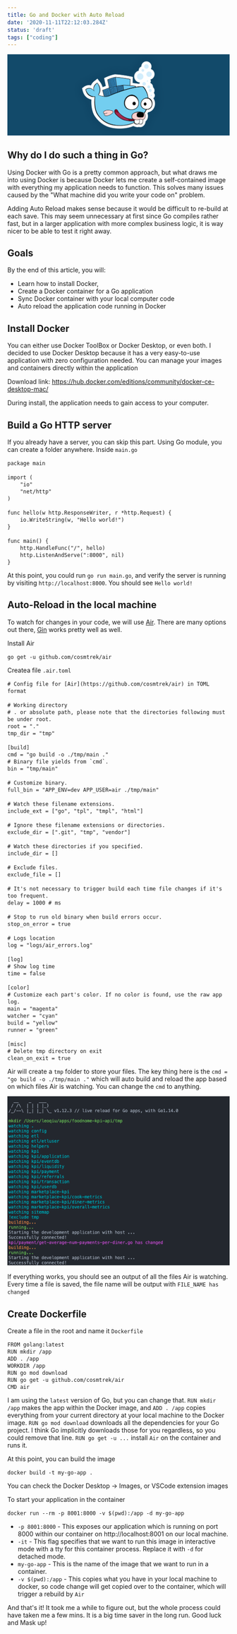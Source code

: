 ```yaml
---
title: Go and Docker with Auto Reload
date: '2020-11-11T22:12:03.284Z'
status: 'draft'
tags: ["coding"]
---
```


![Docker and Go Image](./docker-go.png)

## Why do I do such a thing in Go?

Using Docker with Go is a pretty common approach, but what draws me into using Docker is because Docker lets me create a self-contained image with everything my application needs to function. This solves many issues caused by the "What machine did you write your code on" problem. 

Adding Auto Reload makes sense because it would be difficult to re-build at each save. This may seem unnecessary at first since Go compiles rather fast, but in a larger application with more complex business logic, it is way nicer to be able to test it right away. 

## Goals

By the end of this article, you will:

* Learn how to install Docker,
* Create a Docker container for a Go application
* Sync Docker container with your local computer code
* Auto reload the application code running in Docker

## Install Docker

You can either use Docker ToolBox or Docker Desktop, or even both. I decided to use Docker Desktop because it has a very easy-to-use application with zero configuration needed. You can manage your images and containers directly within the application

Download link: https://hub.docker.com/editions/community/docker-ce-desktop-mac/

During install, the application needs to gain access to your computer.

## Build a Go HTTP server

If you already have a server, you can skip this part. Using Go module, you can create a folder anywhere. Inside `main.go`

```
package main
 
import (
    "io"
    "net/http"
)
 
func hello(w http.ResponseWriter, r *http.Request) {
    io.WriteString(w, "Hello world!")
}
 
func main() {
    http.HandleFunc("/", hello)
    http.ListenAndServe(":8000", nil)
}
```

At this point, you could run `go run main.go`, and verify the server is running by visiting `http://localhost:8000`. You should see `Hello world!`


## Auto-Reload in the local machine

To watch for changes in your code, we will use [Air](https://github.com/cosmtrek/air). There are many options out there, [Gin](https://github.com/codegangsta/gin) works pretty well as well. 

Install Air

```
go get -u github.com/cosmtrek/air
```

Createa file `.air.toml`

```
# Config file for [Air](https://github.com/cosmtrek/air) in TOML format

# Working directory
# . or absolute path, please note that the directories following must be under root.
root = "."
tmp_dir = "tmp"

[build]
cmd = "go build -o ./tmp/main ."
# Binary file yields from `cmd`.
bin = "tmp/main"

# Customize binary.
full_bin = "APP_ENV=dev APP_USER=air ./tmp/main"

# Watch these filename extensions.
include_ext = ["go", "tpl", "tmpl", "html"]

# Ignore these filename extensions or directories.
exclude_dir = [".git", "tmp", "vendor"]

# Watch these directories if you specified.
include_dir = []

# Exclude files.
exclude_file = []

# It's not necessary to trigger build each time file changes if it's too frequent.
delay = 1000 # ms

# Stop to run old binary when build errors occur.
stop_on_error = true

# Logs location
log = "logs/air_errors.log"

[log]
# Show log time
time = false

[color]
# Customize each part's color. If no color is found, use the raw app log.
main = "magenta"
watcher = "cyan"
build = "yellow"
runner = "green"

[misc]
# Delete tmp directory on exit
clean_on_exit = true
```

Air will create a `tmp` folder to store your files. The key thing here is the `cmd = "go build -o ./tmp/main ."` which will auto build and reload the app based on which files Air is watching. You can change the `cmd` to anything.

![air reload app](./air-reload.png)

If everything works, you should see an output of all the files Air is watching. Every time a file is saved, the file name will be output with `FILE_NAME has changed`

## Create Dockerfile

Create a file in the root and name it `Dockerfile`

```
FROM golang:latest
RUN mkdir /app
ADD . /app
WORKDIR /app
RUN go mod download
RUN go get -u github.com/cosmtrek/air
CMD air
```

I am using the `latest` version of Go, but you can change that. `RUN mkdir /app` makes the app within the Docker image, and `ADD . /app` copies everything from your current directory at your local machine to the Docker image. `RUN go mod download` downloads all the dependencies for your Go project. I think Go implicitly downloads those for you regardless, so you could remove that line. `RUN go get -u ...` install `Air` on the container and runs it.

At this point, you can build the image

```
docker build -t my-go-app .
```

You can check the Docker Desktop -> Images, or VSCode extension images

To start your application in the container

```
docker run --rm -p 8001:8000 -v $(pwd):/app -d my-go-app
```

* `-p 8001:8000` - This exposes our application which is running on port 8000 within our container on http://localhost:8001 on our local machine.
* `-it` - This flag specifies that we want to run this image in interactive mode with a tty for this container process. Replace it with `-d` for detached mode.
* `my-go-app` - This is the name of the image that we want to run in a container.
* `-v $(pwd):/app` - This copies what you have in your local machine to docker, so code change will get copied over to the container, which will trigger a rebuild by `Air`

And that's it! It took me a while to figure out, but the whole process could have taken me a few mins. It is a big time saver in the long run. Good luck and Mask up!